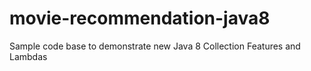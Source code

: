 movie-recommendation-java8
==========================

Sample code base to demonstrate new Java 8 Collection Features and Lambdas
